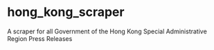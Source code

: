 # hong_kong_scraper
A scraper for all Government of the Hong Kong Special Administrative Region Press Releases
